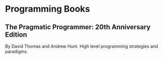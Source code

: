 # Programming Books

## The Pragmatic Programmer: 20th Anniversary Edition

By David Thomas and Andrew Hunt.
High level programming strategies and paradigms.
